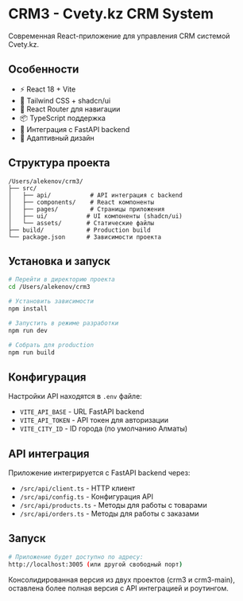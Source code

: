 
# CRM3 - Cvety.kz CRM System

Современная React-приложение для управления CRM системой Cvety.kz.

## Особенности

- ⚡ React 18 + Vite
- 🎨 Tailwind CSS + shadcn/ui
- 🚦 React Router для навигации  
- 📦 TypeScript поддержка
- 🔗 Интеграция с FastAPI backend
- 📱 Адаптивный дизайн

## Структура проекта

```
/Users/alekenov/crm3/
├── src/
│   ├── api/           # API интеграция с backend
│   ├── components/    # React компоненты
│   ├── pages/         # Страницы приложения
│   ├── ui/           # UI компоненты (shadcn/ui)
│   └── assets/       # Статические файлы
├── build/            # Production build
└── package.json      # Зависимости проекта
```

## Установка и запуск

```bash
# Перейти в директорию проекта
cd /Users/alekenov/crm3

# Установить зависимости
npm install

# Запустить в режиме разработки
npm run dev

# Собрать для production
npm run build
```

## Конфигурация

Настройки API находятся в `.env` файле:
- `VITE_API_BASE` - URL FastAPI backend
- `VITE_API_TOKEN` - API токен для авторизации
- `VITE_CITY_ID` - ID города (по умолчанию Алматы)

## API интеграция

Приложение интегрируется с FastAPI backend через:
- `/src/api/client.ts` - HTTP клиент
- `/src/api/config.ts` - Конфигурация API
- `/src/api/products.ts` - Методы для работы с товарами
- `/src/api/orders.ts` - Методы для работы с заказами

## Запуск

```bash
# Приложение будет доступно по адресу:
http://localhost:3005 (или другой свободный порт)
```

Консолидированная версия из двух проектов (crm3 и crm3-main), оставлена более полная версия с API интеграцией и роутингом.
  